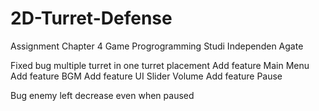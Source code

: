 # 2D-Turret-Defense
Assignment Chapter 4 Game Progrogramming Studi Independen Agate

Fixed bug multiple turret in one turret placement
Add feature Main Menu
Add feature BGM
Add feature UI Slider Volume
Add feature Pause 

Bug enemy left decrease even when paused
